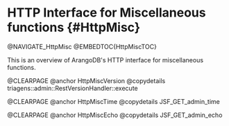 HTTP Interface for Miscellaneous functions {#HttpMisc}
======================================================

@NAVIGATE_HttpMisc
@EMBEDTOC{HttpMiscTOC}

This is an overview of ArangoDB's HTTP interface for miscellaneous functions.

@CLEARPAGE
@anchor HttpMiscVersion
@copydetails triagens::admin::RestVersionHandler::execute

@CLEARPAGE
@anchor HttpMiscTime
@copydetails JSF_GET_admin_time

@CLEARPAGE
@anchor HttpMiscEcho
@copydetails JSF_GET_admin_echo

